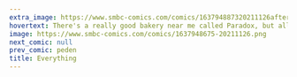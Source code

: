 ```yaml
---
extra_image: https://www.smbc-comics.com/comics/163794887320211126after.png
hovertext: There's a really good bakery near me called Paradox, but all the stuff the make appears to be permitted in this reality.
image: https://www.smbc-comics.com/comics/1637948675-20211126.png
next_comic: null
prev_comic: peden
title: Everything
---
```


